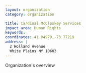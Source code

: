 ```yaml
---
layout: organization
category: organization

title: Cardinal McCloskey Services
impact_area: Human Rights
keywords: 
coordinates: 41.04979,-73.77219
address: |
  2 Holland Avenue
  White Plains NY 10603
---
```

Organization's overview
